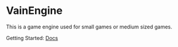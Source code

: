 # VainEngine
This is a game engine used for small games or medium sized games.
 
Getting Started: [Docs](https://github.com/Vainstains/GameEngine/blob/main/GameEngine/Docs/Tutorial/Getting%20Started.md)
